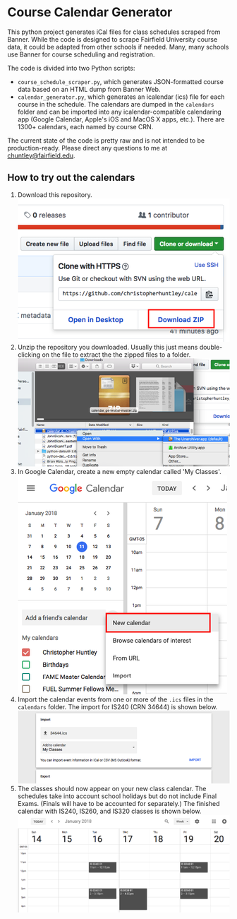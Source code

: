 # Course Calendar Generator

This python project generates iCal files for class schedules scraped from Banner.
While the code is designed to scrape Fairfield University course data, it could be adapted from other schools if needed. Many, many schools use Banner for course scheduling and registration.  

The code is divided into two Python scripts:
* `course_schedule_scraper.py`, which generates JSON-formatted course data based on an HTML dump from Banner Web.
* `calendar_generator.py`, which generates an icalendar (ics) file for each course in the schedule. The calendars are dumped in the `calendars` folder and can be imported into any icalendar-compatible calendaring app (Google Calendar, Apple's iOS and MacOS X apps, etc.). There are 1300+ calendars, each named by course CRN.

The current state of the code is pretty raw and is not intended to be production-ready. Please direct any questions to me at chuntley@fairfield.edu.

## How to try out the calendars
1. Download this repository.  
![Download repo as a zip](img/DownloadRepo.png)
2. Unzip the repository you downloaded. Usually this just means double-clicking on the file to extract the the zipped files to a folder.   
![Unzip repo zip](img/UnzipRepo.png)
3. In Google Calendar, create a new empty calendar called 'My Classes'.  
![Create a new calendar](img/NewCalendar.png)
4. Import the calendar events from one or more of the `.ics` files in the `calendars` folder. The import for IS240 (CRN 34644) is shown below.  
![Import Class Schedule](img/ImportSelector.png)
5. The classes should now appear on your new class calendar. The schedules take into account school holidays but do not include Final Exams. (Finals will have to be accounted for separately.) The finished calendar with IS240, IS260, and IS320 classes is shown below.  
![Finished Calendar Import](img/FinishedCalendar.png)
